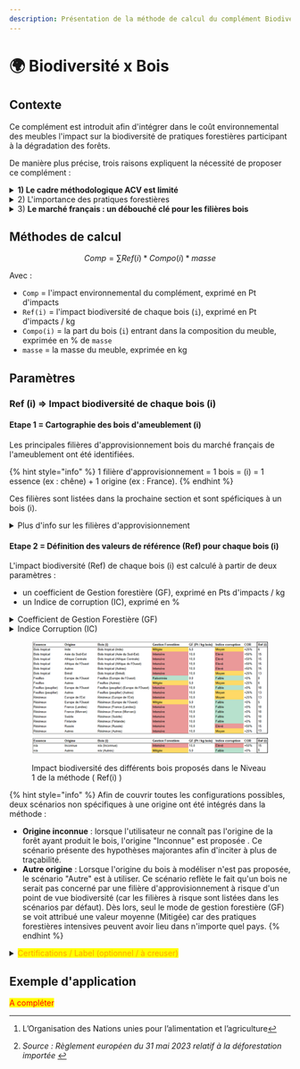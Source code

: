 ```yaml
---
description: Présentation de la méthode de calcul du complément Biodiversité x Bois .
---
```


# 🌍 Biodiversité x Bois

## Contexte

Ce complément est introduit afin d'intégrer dans le coût environnemental des meubles l'impact sur la biodiversité de pratiques forestières participant à la dégradation des forêts.&#x20;

De manière plus précise, trois raisons expliquent la nécessité de proposer ce complément :&#x20;

<details>

<summary><strong>1)  Le cadre méthodologique ACV est limité</strong></summary>

Le cadre de l'analyse de cycle de vie (ACV) ne permet pas, à date, de différencier l'impact sur la biodiversité de différentes pratiques forestières. La biodiversité est difficilement quantifiable avec les indicateurs existants (16 indicateurs PEF) tandis que peu de données précises existent sur les différentes filières de production de bois d'ameublement.

</details>

<details>

<summary>2) L'importance des pratiques forestières </summary>

La dégradation et la déforestation des forêts progressent à une vitesse alarmante à travers le monde. La [FAO ](#user-content-fn-1)[^1]estime que 420 millions d’hectares de forêts (c. 10 % des forêts existantes = superficie plus vaste que l’Union européenne) ont disparu dans le monde entre 1990 et 2020.

La déforestation et la dégradation des forêts sont également des facteurs importants du réchauffement climatique et de la perte de biodiversité, les deux défis environnementaux les plus importants de notre époque.

_Source : Règlement européen du 31 mai 2023 relatif à la déforestation importée_&#x20;

</details>

<details>

<summary>3) <strong>Le marché français : un débouché clé pour les filières bois</strong> </summary>

Plusieurs secteurs d'activité français (ameublement, construction, jouets, etc.) constituent un débouché pour les filières bois.&#x20;

L'Ameublement est un contributeur significatif de la consommation française de bois. Tout bois utilisé sur ce secteur peut provenir de forêts participant à leur dégradation ("gestion intensive"). Concernant la déforestation, quelques approvisionnements en bois d'ameublement peuvent être concernés. Cependant, il est à noter que le secteur de l'ameublement participe peu à la déforestation à l'échelle mondiale (90% de cette dernière provenant de l'expansion de l'agriculture / source[^2]).

{% hint style="info" %}
Le bois fait partie des quelques produits de base consommés au sein de l'UE et participant à la déforestation. Il se classe 3ème (9% de la déforestation dont l'UE est responsable provient du bois) après l'huile de plame (34%) et le soja (33%)

_Source : Règlement européen du 31 mai 2023 relatif à la déforestation importée_&#x20;
{% endhint %}

</details>

## Méthodes de calcul

$$
Comp =  \sum Ref(i) * Compo(i) * masse
$$

Avec :&#x20;

* `Comp` = l'impact environnemental du complément, exprimé en Pt d'impacts
* `Ref(i)` = l'impact biodiversité de chaque bois (`i`), exprimé en Pt d'impacts / kg&#x20;
* `Compo(i)` = la part du bois (`i`) entrant dans la composition du meuble, exprimée en % de `masse`
* `masse` = la masse du meuble, exprimée en kg&#x20;

## Paramètres&#x20;

### Ref (i) ⇒ Impact biodiversité de chaque bois (i)

#### **Etape 1 = Cartographie des bois d'ameublement (i)**     &#x20;

Les principales filières d'approvisionnement bois du marché français de l'ameublement ont été identifiées.&#x20;

{% hint style="info" %}
1 filière d'approvisionnement = 1 bois = (i) = 1 essence (ex : chêne) + 1 origine (ex : France). &#x20;
{% endhint %}

Ces filières sont listées dans la prochaine section et sont spéficiques à un bois (i).

<details>

<summary>Plus d'info sur les filières d'approvisionnement</summary>

La majorité du bois d'ameublement est importé (c. 67% du volume consommé en 2019).

Parmi ces importations :&#x20;

* près de la moitié concernent des achats directs de meubles,
* près d'un-tiers concernent des panneaux,
* le reste étant du bois d'oeuvre (majoritairement feuillus)

:bulb: Remonter à l'origine de la forêt pour les bois d'ameublement est ainsi difficile pour la majorité des metteurs sur le marché. Dès lors, proposer des scénarios par défaut est nécessaire afin de refléter les enjeux biodiversité spécifiques à chaque bois.&#x20;

![](<../../.gitbook/assets/Consommation de bois _ secteur Ameublement (2019) (4).png>)

Principales sources utilisées pour ces statistiques :&#x20;

* Etude Carbone 4 \_ [Scénario de convergence de filière](https://www.carbone4.com/article-scenario-carbone-foret-bois) (Décembre 2023)
* Données de la filère Bois-Ameublement

</details>

#### **Etape 2 = Définition des valeurs de référence (Ref) pour chaque bois (i)**      &#x20;

L'impact biodiversité (Ref) de chaque bois (i) est calculé à partir de deux paramètres :&#x20;

* un coefficient de Gestion forestière (GF), exprimé en Pts d'impacts / kg
* &#x20;un Indice de corruption (IC), exprimé en %&#x20;

<details>

<summary>Coefficient de Gestion Forestière (GF)</summary>

Ce paramètre caractérise le mode de gestion forestière de chaque bois (i) entrant dans la composition du meuble.&#x20;

3 mode de gestion forestière sont proposés :&#x20;

* Intensive = 10 Pts d'impact / kg de bois
* Mitigée = 5 Pts d'impact / kg de bois
* Raisonnée = 0 Pts d'impact / kg de bois

{% hint style="info" %}
**Focus \_ Gestion Forestière (GF)**

Pour chaque filière d'approvisionnement proposée (ex : Bois tropical \_ Asie du Sud-Est), le mode de gestion forestière (Intensive / Mitigée / Raisonnée) appliqué par défaut est basé sur une hypothèse majorant&#x65;_._ L'utilisation d'une telle hypothèse pénalisante, couplée à la possibilité de préciser ce scénario, permet de prendre en compte les pratiques vertueuses (ex : traçabilité jusqu'à la parcelle, utilisation de label, etc.)  tout en incitant à plus de traçabilité.&#x20;

Les valeurs par défaut se basent sur l'état de l'art compilé par Ecobalyse dans le cadre des travaux menés sur le premier semestre 2025. Concrètement, le mode de gestion forestière appliqué par défaut vise à distinguer les pratiques intensives (ex : forêts de plantation) de pratiques raisonnées (ex : futaire irrégulière). Un lien direct existe entre le mode de gestion forestière et la biodiversité au sein de tous les compartiments de l'ecosystème. &#x20;

Les principales sources utilisées pour estimer ces paramètre par origine sont :&#x20;

* des outils d'imagerie satellitaire permettant d'identifier les régions sylvicoles proposant une exploitation intensive des forêts ([carte 1](https://gfw.global/4kZ6RaB) de gains et pertes de couvert forestier entre 2000 et 2020 / [carte 2](https://gfw.global/41N4ujO) présentant les forêts de plantation),
* des ressources bibliographiques permettant de mieux comprendre les régions sylvicoles à risque concernant leur gestion des forêts,
* des entretiens et ateliers avec les filières Ameublement et Bois/Forêt (ex : atelier Sylviculture du 30/01/2025; support accessible [ici](https://miro.com/app/board/uXjVLn9pEjg=/?share_link_id=467200481479)).
{% endhint %}

</details>

<details>

<summary>Indice Corruption (IC) </summary>

Ce paramètre vise pénaliser les pratiques forestières considérées pour chaque bois selon le niveau de corruption du pays. Ce paramètre est donc spécifique à une origine (pays ou région).

Plus le niveau de corruption est élevée, plus faible est la probabilité que le bois soit issu d'une forêt gérée durablement. Le niveau de corruption est estimé grâce au _Corruption Perception Index (score CPI)_ développé par Transparency International (cf. ci-dessous).

3 niveaux de corruption sont proposés :&#x20;

* Elevé (score CPI inférieur à 30)

- Moyen (score CPI entre 30 et 59)

* Faible (score CP au moins égal à 60)

Pour chaque niveau, un **coefficient de corruption (COR)** est appliqué; ce dernier vient préciser l'impact Biodiversité (BIO) du bois :&#x20;

| Elevé                                | Moyen                                | Faible                             |
| ------------------------------------ | ------------------------------------ | ---------------------------------- |
| <mark style="color:red;">+50%</mark> | <mark style="color:red;">+25%</mark> | <mark style="color:red;">0%</mark> |



**Détails**

Cet indice est basé sur le [Corruption Perceptions Index](https://www.transparency.org/en/cpi/2023) (CPI) de l'année 2023.&#x20;

Le CPI vise à mesurer les niveaux de corruption perçus dans le secteur public à travers le monde. Cet indice annuel est publié par Transparency International, une organisation non gouvernementale qui lutte contre la corruption.\
L'indice est basé sur des enquêtes et des évaluations d'experts qui portent sur divers aspects de la corruption, tels que l'abus de pouvoir public à des fins privées, les pots-de-vin, et la détournement de fonds publics.\
Les pays sont notés sur une échelle de 0 à 100, où 0 signifie un niveau de corruption perçu très élevé et 100 signifie un niveau très faible.

</details>

<figure><img src="../../.gitbook/assets/image (1) (1).png" alt=""><figcaption><p>Impact biodiversité des différents bois proposés dans le Niveau 1 de la méthode ( Ref(i) )</p></figcaption></figure>

{% hint style="info" %}
Afin de couvrir toutes les configurations possibles, deux scénarios non spécifiques à une origine ont été intégrés dans la méthode :&#x20;

* **Origine inconnue** : lorsque l'utilisateur ne connaît pas l'origine de la forêt ayant produit le bois, l'origine "Inconnue" est proposée . Ce scénario présente des hypothèses majorantes afin d'inciter à plus de traçabilité.&#x20;
* **Autre origine** : Lorsque l'origine du bois à modéliser n'est pas proposée, le scénario "Autre" est à utiliser. Ce scénario reflète le fait qu'un bois ne serait pas concerné par une filière d'approvisionnement à risque d'un point de vue biodiversité (car les filières à risque sont listées dans les scénarios par défaut). Dès lors, seul le mode de gestion forestière (GF) se voit attribué une valeur moyenne (Mitigée) car des pratiques forestières intensives peuvent avoir lieu dans n'importe quel pays.
{% endhint %}

<details>

<summary><mark style="color:orange;">Certifications / Label (optionnel / à creuser)</mark></summary>

Une piste envisagée est d'utiliser des certifications afin de valoriser des pratiques durables d'un point de vue gestion forestière <⇒ biodiversité. Une telle prise en compte se matérialiserait par une réduction de <mark style="color:red;">x%</mark> du coefficient GF (Gestion forestière).&#x20;

Les deux principaux labels utilisés sur le marché de l'ameublement sont FSC et PEFC.&#x20;

Nous étudions actuellement la fiabilité et la pertinence de ces derniers par rapport à l'objectif de ce complément.

</details>

## Exemple d'application

<mark style="color:red;">A compléter</mark>





[^1]: L’Organisation des Nations unies pour l’alimentation et l’agriculture

[^2]: _Source : Règlement européen du 31 mai 2023 relatif à la déforestation importée_&#x20;
